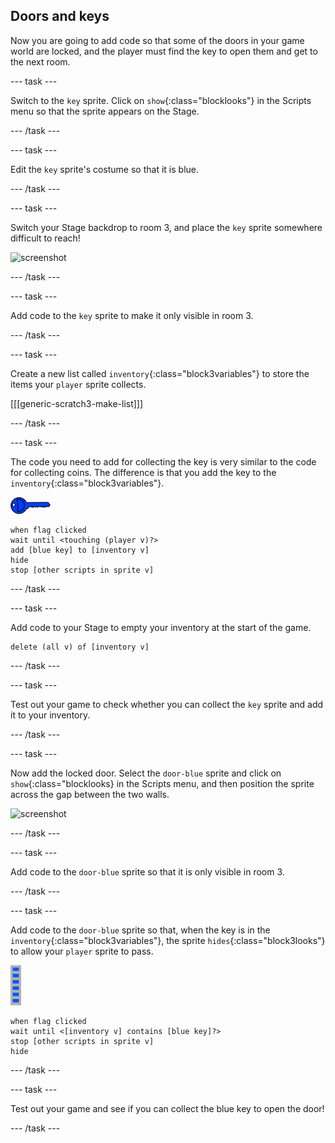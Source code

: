 ## Doors and keys

Now you are going to add code so that some of the doors in your game world are locked, and the player must find the key to open them and get to the next room.

--- task ---

Switch to the `key` sprite. Click on `show`{:class="blocklooks"} in the Scripts menu so that the sprite appears on the Stage.

--- /task ---

--- task ---

Edit the `key` sprite's costume so that it is blue.

--- /task ---

--- task ---

Switch your Stage backdrop to room 3, and place the `key` sprite somewhere difficult to reach!

 ![screenshot](images/world-key.png)

--- /task ---

--- task ---

Add code to the `key` sprite to make it only visible in room 3.

--- /task ---

--- task ---

Create a new list called `inventory`{:class="block3variables"} to store the items your `player` sprite collects.

[[[generic-scratch3-make-list]]]

--- /task ---

--- task ---

The code you need to add for collecting the key is very similar to the code for collecting coins. The difference is that you add the key to the `inventory`{:class="block3variables"}.

![key](images/key.png)

```blocks3
when flag clicked
wait until <touching (player v)?>
add [blue key] to [inventory v]
hide
stop [other scripts in sprite v]
```

--- /task ---

--- task ---

Add code to your Stage to empty your inventory at the start of the game.

```blocks3
delete (all v) of [inventory v]
```

--- /task ---

--- task ---

Test out your game to check whether you can collect the `key` sprite and add it to your inventory.

--- /task ---

--- task ---

Now add the locked door. Select the `door-blue` sprite and click on `show`{:class="blocklooks} in the Scripts menu, and then position the sprite across the gap between the two walls.

![screenshot](images/world-door.png)

--- /task ---

--- task ---

Add code to the `door-blue` sprite so that it is only visible in room 3.

--- /task ---

--- task ---

Add code to the `door-blue` sprite so that, when the key is in the `inventory`{:class="block3variables"}, the sprite `hides`{:class="block3looks"} to allow your `player` sprite to pass.

![door](images/door.png)

```blocks3
when flag clicked
wait until <[inventory v] contains [blue key]?>
stop [other scripts in sprite v]
hide
```

--- /task ---

--- task ---

Test out your game and see if you can collect the blue key to open the door!

--- /task ---
